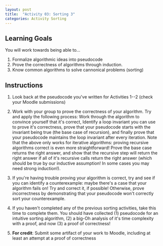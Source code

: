 ```yaml
---
layout: post
title:  "Activity 03: Sorting 3"
categories: Activity Sorting
---
```


## Learning Goals

You will work towards being able to...

1. Formalize algorithmic ideas into pseudocode
2. Prove the correctness of algorithms through induction.
3. Know common algorithms to solve cannonical problems (sorting)

## Instructions

1. Look back at the pseudocode you've written for Activities 1--2 (check your Moodle submissions)

2. Work with your group to prove the correctness of your algorithm. Try and apply the following process: Work through the algorithm to convince yourself that it's correct, Identify a loop invariant you can use to prove it's correctness, prove that your pseudocode starts with the invariant being true (the base case of recursion), and finally prove that your pseudocode maintains the loop invariant after every iteration. Note that the above only works for iterative algorithms: proving recursive algorithms correct is even more straightforward! Prove the base case returns the right answer, and show that the recursive step will return the right answer if all of it's recursive calls return the right answer (which should be true by our inductive assumption! In some cases you may need strong induction!).

3. If you're having trouble proving your algorithm is correct, try and see if you can identify a counterexample: maybe there's a case that your algorithm fails on! Try and correct it, if possible! Otherwise, prove *in*correctness by demonstrating that your pseudocode won't correctly sort your counterexample.

4. If you haven't completed any of the previous sorting activities, take this time to complete them. You should have collected (1) pseudocode for an intuitive sorting algorithm, (2) a big-Oh analysis of it's time complexity with a proof, and now (3) a proof of correctness!

6. **For credit**: Submit some artifact of your work to Moodle, including at least an attempt at a proof of correctness
